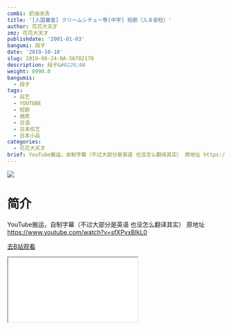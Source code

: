 ```yaml
---
combi: 奶油浓汤
title: '[入国審査] クリームシチュー等[中字] 短剧（入关安检）'
author: 花花大天才
zmz: 花花大天才
publishdate: '2001-01-03'
bangumi: 段子
date: '2019-10-10'
slug: 2019-06-24-NA-56702170
description: 段子&#8226;NA
weight: 8990.0
bangumis:
  - 段子
tags:
  - 综艺
  - YOUTUBE
  - 短剧
  - 搞笑
  - 日语
  - 日本综艺
  - 日本小品
categories:
  - 花花大天才
brief: YouTube搬运，自制字幕（不过大部分是英语 也没怎么翻译其实） 原地址 https://www.youtube.com/watch?v=sfXPvxBIkL0
---
```

![](https://raw.githubusercontent.com/tcgriffith/owaraisite/master/static/tmpimg/95164942fea0ff9ca7f584b73803f221e39242c1.jpg.480.jpg)
# 简介  
YouTube搬运，自制字幕（不过大部分是英语 也没怎么翻译其实）
原地址 https://www.youtube.com/watch?v=sfXPvxBIkL0  

[去B站观看](https://www.bilibili.com/video/av56702170/)
<div class ="resp-container"><iframe class="testiframe" src="//player.bilibili.com/player.html?aid=56702170"", scrolling="no", allowfullscreen="true" > </iframe></div> 
